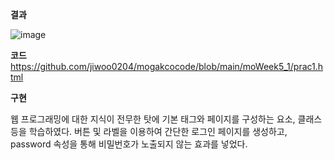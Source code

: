 **결과**


![image](https://user-images.githubusercontent.com/90139549/182497283-c460531a-30e1-4dd8-9095-dfa93895675a.png)


**코드**
https://github.com/jiwoo0204/mogakcocode/blob/main/moWeek5_1/prac1.html


**구현**


웹 프로그래밍에 대한 지식이 전무한 탓에 기본 태그와 페이지를 구성하는 요소, 클래스 등을 학습하였다. 버튼 및 라벨을 이용하여 간단한 로그인 페이지를 생성하고, password 속성을 통해 비밀번호가 노출되지 않는 효과를 넣었다.

